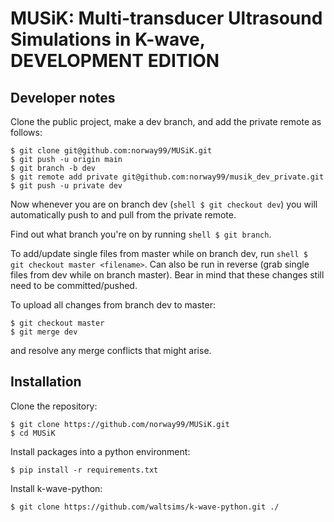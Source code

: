 # MUSiK: Multi-transducer Ultrasound Simulations in K-wave, DEVELOPMENT EDITION


## Developer notes

Clone the public project, make a dev branch, and add the private remote as follows:

```shell
$ git clone git@github.com:norway99/MUSiK.git
$ git push -u origin main
$ git branch -b dev 
$ git remote add private git@github.com:norway99/musik_dev_private.git
$ git push -u private dev
```
Now whenever you are on branch dev (```shell $ git checkout dev```) you will automatically push to and pull from the private remote.

Find out what branch you're on by running ```shell $ git branch```.

To add/update single files from master while on branch dev, run ```shell $ git checkout master <filename>```. Can also be run in reverse (grab single files from dev while on branch master). Bear in mind that these changes still need to be committed/pushed.

To upload all changes from branch dev to master:

```shell
$ git checkout master
$ git merge dev
```

and resolve any merge conflicts that might arise.


## Installation

Clone the repository:
```shell
$ git clone https://github.com/norway99/MUSiK.git 
$ cd MUSiK
```

Install packages into a python environment:
```shell
$ pip install -r requirements.txt
```

Install k-wave-python: 
```shell
$ git clone https://github.com/waltsims/k-wave-python.git ./
```
